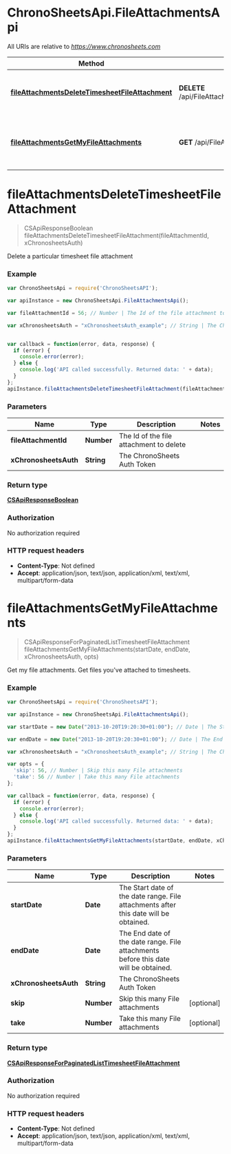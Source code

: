 # ChronoSheetsApi.FileAttachmentsApi

All URIs are relative to *https://www.chronosheets.com*

Method | HTTP request | Description
------------- | ------------- | -------------
[**fileAttachmentsDeleteTimesheetFileAttachment**](FileAttachmentsApi.md#fileAttachmentsDeleteTimesheetFileAttachment) | **DELETE** /api/FileAttachments/DeleteTimesheetFileAttachment | Delete a particular timesheet file attachment
[**fileAttachmentsGetMyFileAttachments**](FileAttachmentsApi.md#fileAttachmentsGetMyFileAttachments) | **GET** /api/FileAttachments/GetMyFileAttachments | Get my file attachments.  Get files you&#39;ve attached to timesheets.


<a name="fileAttachmentsDeleteTimesheetFileAttachment"></a>
# **fileAttachmentsDeleteTimesheetFileAttachment**
> CSApiResponseBoolean fileAttachmentsDeleteTimesheetFileAttachment(fileAttachmentId, xChronosheetsAuth)

Delete a particular timesheet file attachment

### Example
```javascript
var ChronoSheetsApi = require('ChronoSheetsAPI');

var apiInstance = new ChronoSheetsApi.FileAttachmentsApi();

var fileAttachmentId = 56; // Number | The Id of the file attachment to delete

var xChronosheetsAuth = "xChronosheetsAuth_example"; // String | The ChronoSheets Auth Token


var callback = function(error, data, response) {
  if (error) {
    console.error(error);
  } else {
    console.log('API called successfully. Returned data: ' + data);
  }
};
apiInstance.fileAttachmentsDeleteTimesheetFileAttachment(fileAttachmentId, xChronosheetsAuth, callback);
```

### Parameters

Name | Type | Description  | Notes
------------- | ------------- | ------------- | -------------
 **fileAttachmentId** | **Number**| The Id of the file attachment to delete | 
 **xChronosheetsAuth** | **String**| The ChronoSheets Auth Token | 

### Return type

[**CSApiResponseBoolean**](CSApiResponseBoolean.md)

### Authorization

No authorization required

### HTTP request headers

 - **Content-Type**: Not defined
 - **Accept**: application/json, text/json, application/xml, text/xml, multipart/form-data

<a name="fileAttachmentsGetMyFileAttachments"></a>
# **fileAttachmentsGetMyFileAttachments**
> CSApiResponseForPaginatedListTimesheetFileAttachment fileAttachmentsGetMyFileAttachments(startDate, endDate, xChronosheetsAuth, opts)

Get my file attachments.  Get files you&#39;ve attached to timesheets.

### Example
```javascript
var ChronoSheetsApi = require('ChronoSheetsAPI');

var apiInstance = new ChronoSheetsApi.FileAttachmentsApi();

var startDate = new Date("2013-10-20T19:20:30+01:00"); // Date | The Start date of the date range.  File attachments after this date will be obtained.

var endDate = new Date("2013-10-20T19:20:30+01:00"); // Date | The End date of the date range.  File attachments before this date will be obtained.

var xChronosheetsAuth = "xChronosheetsAuth_example"; // String | The ChronoSheets Auth Token

var opts = { 
  'skip': 56, // Number | Skip this many File attachments
  'take': 56 // Number | Take this many File attachments
};

var callback = function(error, data, response) {
  if (error) {
    console.error(error);
  } else {
    console.log('API called successfully. Returned data: ' + data);
  }
};
apiInstance.fileAttachmentsGetMyFileAttachments(startDate, endDate, xChronosheetsAuth, opts, callback);
```

### Parameters

Name | Type | Description  | Notes
------------- | ------------- | ------------- | -------------
 **startDate** | **Date**| The Start date of the date range.  File attachments after this date will be obtained. | 
 **endDate** | **Date**| The End date of the date range.  File attachments before this date will be obtained. | 
 **xChronosheetsAuth** | **String**| The ChronoSheets Auth Token | 
 **skip** | **Number**| Skip this many File attachments | [optional] 
 **take** | **Number**| Take this many File attachments | [optional] 

### Return type

[**CSApiResponseForPaginatedListTimesheetFileAttachment**](CSApiResponseForPaginatedListTimesheetFileAttachment.md)

### Authorization

No authorization required

### HTTP request headers

 - **Content-Type**: Not defined
 - **Accept**: application/json, text/json, application/xml, text/xml, multipart/form-data

